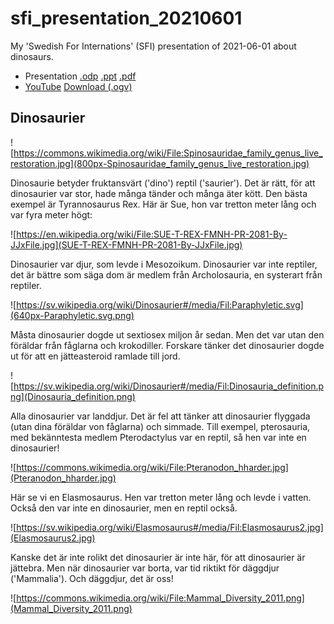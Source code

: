 # sfi_presentation_20210601

My 'Swedish For Internations' (SFI) 
presentation of 2021-06-01 about dinosaurs.

 * Presentation [.odp](dinosaurier.odp) [.ppt](dinosaurier.ppt) [.pdf](dinosaurier.pdf)
 * [YouTube](https://youtu.be/DCRC4iD9NFA) [Download (.ogv)](http://richelbilderbeek.nl/sfi_presentation_20210601.ogv)

## Dinosaurier

![https://commons.wikimedia.org/wiki/File:Spinosauridae_family_genus_live_restoration.jpg](800px-Spinosauridae_family_genus_live_restoration.jpg)

Dinosaurie betyder fruktansvärt ('dino') reptil ('saurier').
Det är rätt, för att dinosaurier var stor, hade många tänder 
och många äter kött. 
Den bästa exempel är Tyrannosaurus Rex.
Här är Sue, hon var tretton meter lång och var fyra meter högt:

![https://en.wikipedia.org/wiki/File:SUE-T-REX-FMNH-PR-2081-By-JJxFile.jpg](SUE-T-REX-FMNH-PR-2081-By-JJxFile.jpg)

Dinosaurier var djur, som levde i Mesozoikum.
Dinosaurier var inte reptiler, det är bättre 
som säga dom är medlem från Archolosauria,
en systerart från reptiler.

![https://sv.wikipedia.org/wiki/Dinosaurier#/media/Fil:Paraphyletic.svg](640px-Paraphyletic.svg.png)

Måsta dinosaurier dogde ut sextiosex miljon år sedan.
Men det var utan den föräldar från fåglarna och krokodiller.
Forskare tänker det dinosaurier dogde ut
för att en jätteasteroid ramlade till jord.

![https://sv.wikipedia.org/wiki/Dinosaurier#/media/Fil:Dinosauria_definition.png](Dinosauria_definition.png)

Alla dinosaurier var landdjur.
Det är fel att tänker att dinosaurier
flyggada (utan dina föräldar von fåglarna) 
och simmade. 
Till exempel, pterosauria, 
med bekänntesta medlem Pterodactylus var en reptil,
så hen var inte en dinosaurier!

![https://commons.wikimedia.org/wiki/File:Pteranodon_hharder.jpg](Pteranodon_hharder.jpg)

Här se vi en Elasmosaurus.
Hen var tretton meter lång
och levde i vatten.
Också den var inte en dinosaurier, 
men en reptil också.

![https://sv.wikipedia.org/wiki/Elasmosaurus#/media/Fil:Elasmosaurus2.jpg](Elasmosaurus2.jpg)

Kanske det är inte rolikt det dinosaurier är inte här,
för att dinosaurier är jättebra. Men när dinosaurier var
borta, var tid riktikt för däggdjur ('Mammalia').
Och däggdjur, det är oss!

![https://commons.wikimedia.org/wiki/File:Mammal_Diversity_2011.png](Mammal_Diversity_2011.png)
